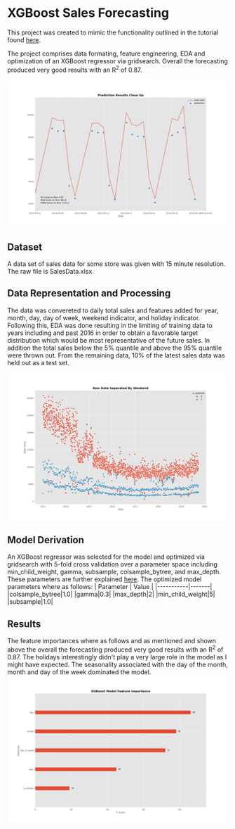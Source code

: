 # XGBoost Sales Forecasting

This project was created to mimic the functionality outlined in the tutorial found [here](https://medium.com/@oemer.aslantas/a-real-world-example-of-predicting-sales-volume-using-xgboost-with-gridsearch-on-a-jupyternotebook-c6587506128d).

The project comprises data formating, feature engineering, EDA and optimization of an XGBoost regressor via gridsearch.  Overall the forecasting produced very good results with an R<sup>2</sup> of 0.87.

![](https://github.com/jgalloway42/xgboost_sales_forecast/blob/main/Prediction_Results_Close_Up.png)

## Dataset
A data set of sales data for some store was given with 15 minute resolution. The raw file is SalesData.xlsx.

## Data Representation and Processing
The data was convereted to daily total sales and features added for year, month, day, day of week, weekend indicator, and holiday indicator. Following this, EDA was done resulting in the limiting of training data to years including and past 2016 in order to obtain a favorable target distribution which would be most representative of the future sales.  In addition the total sales below the 5% quantile and above the 95% quantile were thrown out. From the remaining data, 10% of the latest sales data was held out as a test set.

![](https://github.com/jgalloway42/xgboost_sales_forecast/blob/main/Raw_Data_Separated_By_Weekend.png)

## Model Derivation
An XGBoost regressor was selected for the model and optimized via gridsearch with 5-fold cross validation over a parameter space including min_child_weight, gamma, subsample, colsample_bytree, and max_depth. These parameters are further explained [here](https://xgboost.readthedocs.io/en/latest/parameter.html). The optimized model parameters where as follows:
| Parameter | Value |
|-----------|-------|
|colsample_bytree|1.0|
|gamma|0.3|
|max_depth|2|
|min_child_weight|5|
|subsample|1.0|

## Results
The feature importances where as follows and as mentioned and shown above the overall the forecasting produced very good results with an R<sup>2</sup> of 0.87. The holidays interestingly didn't play a very large role in the model as I might have expected. The seasonality associated with the day of the month, month and day of the week dominated the model.
![](https://github.com/jgalloway42/xgboost_sales_forecast/blob/main/XGBoost_Model_Feature_Importance.png)
